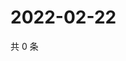# 2022-02-22

共 0 条

<!-- BEGIN WEIBO -->
<!-- 最后更新时间 Tue Feb 22 2022 23:00:56 GMT+0800 (China Standard Time) -->

<!-- END WEIBO -->
